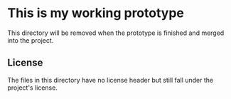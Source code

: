 This is my working prototype
============================

This directory will be removed when the prototype is finished and
merged into the project.

License
-------

The files in this directory have no license header but still fall
under the project's license.
